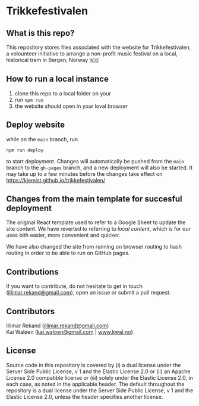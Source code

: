 # Trikkefestivalen

## What is this repo?
This repository stores files associated with the website for Trikkefestivalen, a volounteer initiative to arrange a non-profit music festival on a local, historical tram in Bergen, Norway :norway:


## How to run a local instance

1. clone this repo to a local folder on your 
2. run `npm run`
3. the website should open in your loval browser

## Deploy website

while on the `main` branch, run 

`npm run deploy`

to start deployment. Changes will automatically be pushed from the `main` branch to the `gh-pages` branch, and a new deployment will also be started. It may take up to a few minutes before the changes take effect on https://kjemist.github.io/trikkefestivalen/ 

## Changes from the main template for succesful deployment

The original React template used to refer to a Google Sheet to update the site content. We have reverted to referring to *local content*, which is for our uses bith easier, more convenient and quicker. 

We have also changed the site from running on browser routing to hash routing in order to be able to run on GitHub pages.

## Contributions

If you want to contribute, do not hesitate to get in touch (illimar.rekand@gmail.com), open an issue or submit a pull request.

## Contributors

Illimar Rekand (illimar.rekand@gmail.com) \
Kai Waløen (kai.waloen@gmail.com | www.kwal.no)

## License

Source code in this repository is covered by (i) a dual license under the Server
Side Public License, v 1 and the Elastic License 2.0 or (ii) an Apache License
2.0 compatible license or (iii) solely under the Elastic License 2.0, in each
case, as noted in the applicable header. The default throughout the repository
is a dual license under the Server Side Public License, v 1 and the Elastic
License 2.0, unless the header specifies another license.
